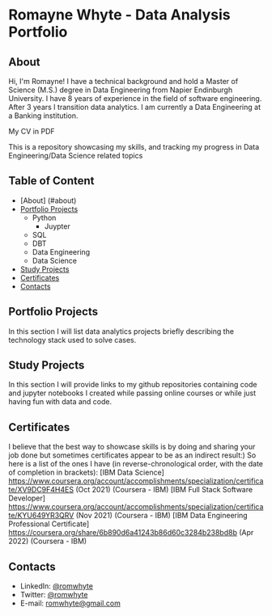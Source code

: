 # Romayne Whyte - Data Analysis Portfolio

## About
Hi, I'm Romayne! I have a technical background and hold a Master of Science (M.S.) degree in Data Engineering from Napier Endinburgh University. I have 8 years of experience in the field of software engineering. After 3 years I transition data analytics. I  am currently a Data Engineering at a Banking institution.

My CV in PDF

This is a repository showcasing my skills, and tracking my progress in Data Engineering/Data Science related topics

## Table of Content
- [About] (#about)
- [Portfolio Projects](#portfolio-projects)
  - Python
    - Juypter
  - SQL
  - DBT
  - Data Engineering 
  - Data Science
- [Study Projects](#study-projects)
- [Certificates](#certificates)
- [Contacts](#contacts)

## Portfolio Projects
In this section I will list data analytics projects briefly describing the technology stack used to solve cases.

## Study Projects
In this section I will provide links to my github repositories containing code and jupyter notebooks I created while passing online courses or while just having fun with data and code.

## Certificates
I believe that the best way to showcase skills is by doing and sharing your job done but sometimes certificates appear to be as an indirect result:) So here is a list of the ones I have (in reverse-chronological order, with the date of completion in brackets):
[IBM Data Science] https://www.coursera.org/account/accomplishments/specialization/certificate/XV9DC9F4H4ES (Oct 2021) (Coursera - IBM)
[IBM Full Stack Software Developer] https://www.coursera.org/account/accomplishments/specialization/certificate/KYU649YR3QRV (Nov 2021) (Coursera - IBM)
[IBM Data Engineering Professional Certificate] https://coursera.org/share/6b890d6a41243b86d60c3284b238bd8b (Apr 2022) (Coursera - IBM)


## Contacts
- LinkedIn: [@romwhyte](www.linkedin.com/in/romaynewhyte)
- Twitter: [@romwhyte](https://x.com/romwhyte)
- E-mail: romwhyte@gmail.com
